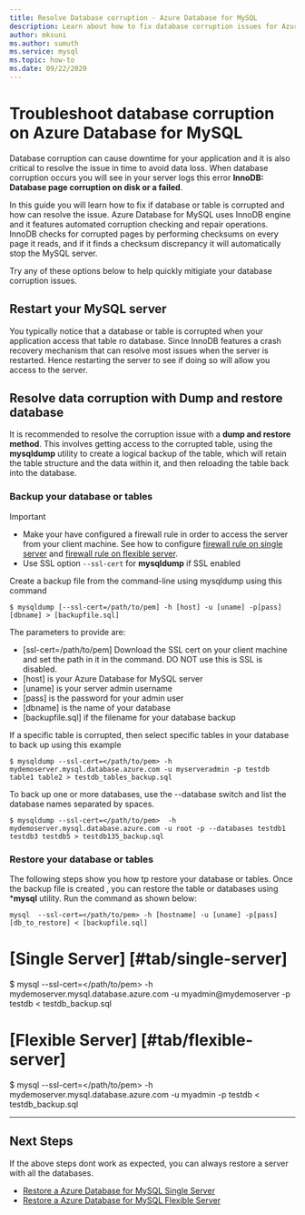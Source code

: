 ```yaml
---
title: Resolve Database corruption - Azure Database for MySQL
description: Learn about how to fix database corruption issues for Azure Database for MySQL
author: mksuni
ms.author: sumuth
ms.service: mysql
ms.topic: how-to
ms.date: 09/22/2020
---
```


# Troubleshoot database corruption on Azure Database for MySQL

Database corruption can cause downtime for your application and it is also critical to resolve the issue in time to avoid data loss. When database corruption occurs you will see in your server logs this error **InnoDB: Database page corruption on disk or a failed**.

In this guide you will learn how to fix if database or table is corrupted and how can resolve the issue. Azure Database for MySQL uses InnoDB engine and it features automated corruption checking and repair operations. InnoDB checks for corrupted pages by performing checksums on every page it reads, and if it finds a checksum discrepancy it will automatically stop the MySQL server.

Try any of these options below to help quickly mitigiate your database corruption issues.

## Restart your MySQL server

You typically notice that a database or table is corrupted when your application access that table ro database. Since InnoDB features a crash recovery mechanism that can resolve most issues when the server is restarted. Hence restarting the server to see if doing so will allow you access to the server.

##  Resolve data corruption with Dump and restore database

It is recommended to resolve the corruption issue with a **dump and restore method**. This involves getting access to the corrupted table, using the **mysqldump** utility to create a logical backup of the table, which will retain the table structure and the data within it, and then reloading the table back into the database.

### Backup your database or tables

> [!Important]
> - Make your have configured a firewall rule in order to access the server from your client machine. See how to configure [firewall rule on single server](howto-manage-firewall-using-portal.md) and [firewall rule on flexible server](flexible-server/how-to-connect-tls-ssl.md).
> - Use SSL option ```--ssl-cert``` for **mysqldump** if SSL enabled

Create a backup file from the command-line using mysqldump using this command

```
$ mysqldump [--ssl-cert=/path/to/pem] -h [host] -u [uname] -p[pass] [dbname] > [backupfile.sql]
```

The parameters to provide are:
- [ssl-cert=/path/to/pem] Download the SSL cert on your client machine and set the path in it in the command. DO NOT use this is SSL is disabled.
- [host] is your Azure Database for MySQL server
- [uname] is your server admin username
- [pass]  is the password for your admin user
- [dbname] is the name of your database
- [backupfile.sql] if the filename for your database backup


If a specific table is corrupted, then select specific tables in your database to back up using this example
```
$ mysqldump --ssl-cert=</path/to/pem> -h mydemoserver.mysql.database.azure.com -u myserveradmin -p testdb table1 table2 > testdb_tables_backup.sql
```

To back up one or more databases, use the --database switch and list the database names separated by spaces.

```
$ mysqldump --ssl-cert=</path/to/pem>  -h mydemoserver.mysql.database.azure.com -u root -p --databases testdb1 testdb3 testdb5 > testdb135_backup.sql
```

###  Restore your database or tables

The following steps show you how tp restore your database or tables. Once the backup file is created , you can restore the table or databases using ***mysql** utility. Run the command as shown below:

```
mysql  --ssl-cert=</path/to/pem> -h [hostname] -u [uname] -p[pass] [db_to_restore] < [backupfile.sql]
```

# [Single Server] [#tab/single-server]

$ mysql --ssl-cert=</path/to/pem> -h mydemoserver.mysql.database.azure.com -u myadmin@mydemoserver -p testdb < testdb_backup.sql

# [Flexible Server] [#tab/flexible-server]

$ mysql --ssl-cert=</path/to/pem> -h mydemoserver.mysql.database.azure.com -u myadmin -p testdb < testdb_backup.sql

---

## Next Steps
If the above steps dont work as expected, you can always restore a server with all the databases.
- [Restore a  Azure Database for MySQL Single Server](howto-restore-server-portal.md)
- [Restore a Azure Database for MySQL Flexible Server](flexible-server/how-to-restore-mysql-server-portal.md)



